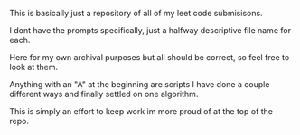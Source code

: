 This is basically just a repository of all of my leet code submisisons.

I dont have the prompts specifically, just a halfway descriptive file name for each.

Here for my own archival purposes but all should be correct, so feel free to look at them.

Anything with an "A" at the beginning are scripts I have done a couple different ways and finally settled on one algorithm. 

This is simply an effort to keep work im more proud of at the top of the repo.

